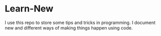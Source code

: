 # Learn-New
I use this repo to store some tips and tricks in programming. I document new and different ways of making things happen using code.
